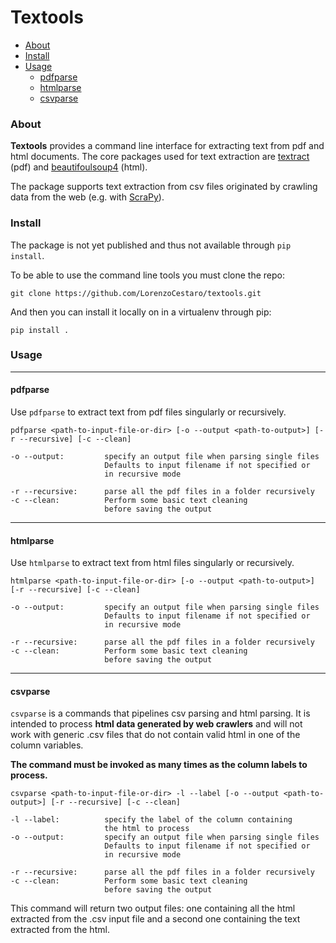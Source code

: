 # Textools

* [About](#about)
* [Install](#install)
* [Usage](#usage)
    * [pdfparse](#pdfparse)
    * [htmlparse](#htmlparse)
    * [csvparse](#csvparse)

### About
**Textools** provides a command line interface for extracting text from
pdf and html documents. The core packages used for text extraction are
[textract](http://textract.readthedocs.io/en/latest/python_package.html) (pdf) and
[beautifoulsoup4](https://www.crummy.com/software/BeautifulSoup/bs4/doc/) (html).

The package supports text extraction from csv files originated by crawling data from the web (e.g. with [ScraPy](https://scrapy.org/)).

### Install

The package is not yet published and thus not available through `pip install`.

To be able to use the command line tools you must clone the repo:

`git clone https://github.com/LorenzoCestaro/textools.git`

And then you can install it locally on in a virtualenv through pip:

`pip install .`

### Usage
___
#### pdfparse
Use `pdfparse` to extract text from pdf files singularly or recursively.

```
pdfparse <path-to-input-file-or-dir> [-o --output <path-to-output>] [-r --recursive] [-c --clean]

-o --output:         specify an output file when parsing single files
                     Defaults to input filename if not specified or
                     in recursive mode

-r --recursive:      parse all the pdf files in a folder recursively
-c --clean:          Perform some basic text cleaning
                     before saving the output
```
___
#### htmlparse
Use `htmlparse` to extract text from html files singularly or recursively.

```
htmlparse <path-to-input-file-or-dir> [-o --output <path-to-output>] [-r --recursive] [-c --clean]

-o --output:         specify an output file when parsing single files
                     Defaults to input filename if not specified or
                     in recursive mode

-r --recursive:      parse all the pdf files in a folder recursively
-c --clean:          Perform some basic text cleaning
                     before saving the output
```
___
#### csvparse
`csvparse` is a commands that pipelines csv parsing and html parsing. It is intended to process __html data generated by web crawlers__ and will not work with generic .csv files that do not contain valid html in one of the column variables.

__The command must be invoked as many times as the column labels to process.__

```
csvparse <path-to-input-file-or-dir> -l --label [-o --output <path-to-output>] [-r --recursive] [-c --clean]

-l --label:          specify the label of the column containing
                     the html to process
-o --output:         specify an output file when parsing single files
                     Defaults to input filename if not specified or
                     in recursive mode

-r --recursive:      parse all the pdf files in a folder recursively
-c --clean:          Perform some basic text cleaning
                     before saving the output
```

This command will return two output files: one containing all the html extracted from the .csv input file and a second one containing the text extracted from the html.
